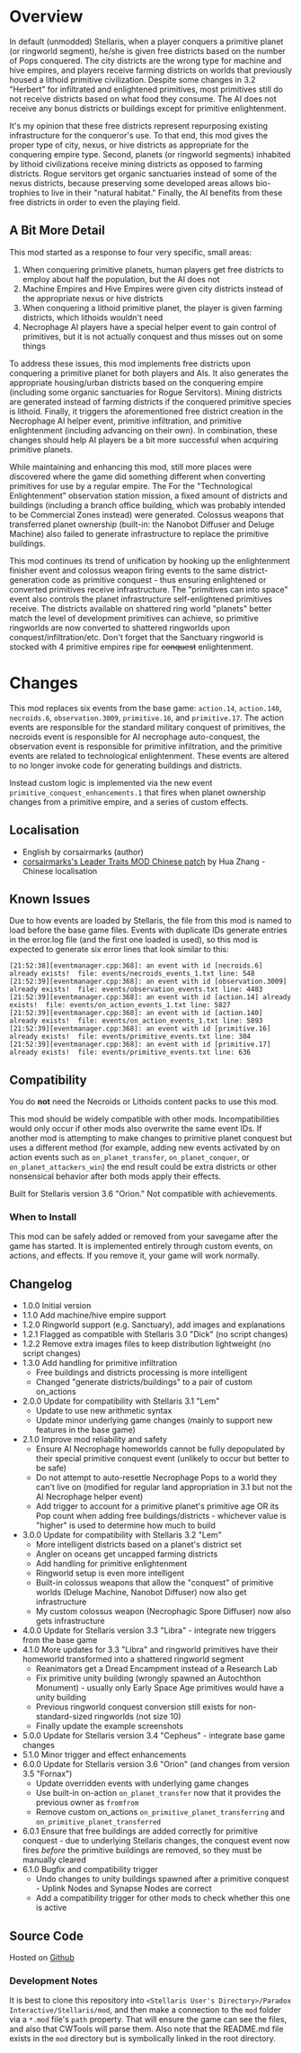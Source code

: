 # Overview

In default (unmodded) Stellaris, when a player conquers a primitive planet (or ringworld segment), he/she is given free districts based on the number of Pops conquered.  The city districts are the wrong type for machine and hive empires, and players receive farming districts on worlds that previously housed a lithoid primitive civilization.  Despite some changes in 3.2 "Herbert" for infiltrated and enlightened primitives, most primitives still do not receive districts based on what food they consume.  The AI does not receive any bonus districts or buildings except for primitive enlightenment.

It's my opinion that these free districts represent repurposing existing infrastructure for the conqueror's use.  To that end, this mod gives the proper type of city, nexus, or hive districts as appropriate for the conquering empire type.  Second, planets (or ringworld segments) inhabited by lithoid civilizations receive mining districts as opposed to farming districts.  Rogue servitors get organic sanctuaries instead of some of the nexus districts, because preserving some developed areas allows bio-trophies to live in their "natural habitat."  Finally, the AI benefits from these free districts in order to even the playing field.

## A Bit More Detail

This mod started as a response to four very specific, small areas:

1. When conquering primitive planets, human players get free districts to employ about half the population, but the AI does not
2. Machine Empires and Hive Empires were given city districts instead of the appropriate nexus or hive districts
3. When conquering a lithoid primitive planet, the player is given farming districts, which lithoids wouldn't need
4. Necrophage AI players have a special helper event to gain control of primitives, but it is not actually conquest and thus misses out on some things

To address these issues, this mod implements free districts upon conquering a primitive planet for both players and AIs.  It also generates the appropriate housing/urban districts based on the conquering empire (including some organic sanctuaries for Rogue Servitors).  Mining districts are generated instead of farming districts if the conquered primitive species is lithoid.  Finally, it triggers the aforementioned free district creation in the Necrophage AI helper event, primitive infiltration, and primitive enlightenment (including advancing on their own).  In combination, these changes should help AI players be a bit more successful when acquiring primitive planets.

While maintaining and enhancing this mod, still more places were discovered where the game did something different when converting primitives for use by a regular empire. The For the "Technological Enlightenment" observation station mission, a fixed amount of districts and buildings (including a branch office building, which was probably intended to be Commercial Zones instead) were generated.  Colossus weapons that transferred planet ownership (built-in: the Nanobot Diffuser and Deluge Machine) also failed to generate infrastructure to replace the primitive buildings.

This mod continues its trend of unification by hooking up the enlightenment finisher event and colossus weapon firing events to the same district-generation code as primitive conquest - thus ensuring enlightened or converted primitives receive infrastructure.  The "primitives can into space" event also controls the planet infrastructure self-enlightened primitives receive.  The districts available on shattered ring world "planets" better match the level of development primitives can achieve, so primitive ringworlds are now converted to shattered ringworlds upon conquest/infiltration/etc.  Don't forget that the Sanctuary ringworld is stocked with 4 primitive empires ripe for ~~conquest~~ enlightenment.

# Changes

This mod replaces six events from the base game: `action.14`, `action.140`, `necroids.6`, `observation.3009`, `primitive.16`, and `primitive.17`.  The action events are responsible for the standard military conquest of primitives, the necroids event is responsible for AI necrophage auto-conquest, the observation event is responsible for primitive infiltration, and the primitive events are related to technological enlightenment.  These events are altered to no longer invoke code for generating buildings and districts.

Instead custom logic is implemented via the new event `primitive_conquest_enhancements.1` that fires when planet ownership changes from a primitive empire, and a series of custom effects.

## Localisation

* English by corsairmarks (author)
* [corsairmarks's Leader Traits MOD Chinese patch](https://steamcommunity.com/sharedfiles/filedetails/?id=2558494770) by Hua Zhang - Chinese localisation

## Known Issues

Due to how events are loaded by Stellaris, the file from this mod is named to load before the base game files.  Events with duplicate IDs generate entries in the error.log file (and the first one loaded is used), so this mod is expected to generate six error lines that look similar to this:

```
[21:52:38][eventmanager.cpp:368]: an event with id [necroids.6] already exists!  file: events/necroids_events_1.txt line: 548
[21:52:39][eventmanager.cpp:368]: an event with id [observation.3009] already exists!  file: events/observation_events.txt line: 4483
[21:52:39][eventmanager.cpp:368]: an event with id [action.14] already exists!  file: events/on_action_events_1.txt line: 5827
[21:52:39][eventmanager.cpp:368]: an event with id [action.140] already exists!  file: events/on_action_events_1.txt line: 5893
[21:52:39][eventmanager.cpp:368]: an event with id [primitive.16] already exists!  file: events/primitive_events.txt line: 304
[21:52:39][eventmanager.cpp:368]: an event with id [primitive.17] already exists!  file: events/primitive_events.txt line: 636
```

## Compatibility

You do **not** need the Necroids or Lithoids content packs to use this mod.

This mod should be widely compatible with other mods.  Incompatibilities would only occur if other mods also overwrite the same event IDs.  If another mod is attempting to make changes to primitive planet conquest but uses a different method (for example, adding new events activated by on action events such as `on_planet_transfer`, `on_planet_conquer`, or `on_planet_attackers_win`) the end result could be extra districts or other nonsensical behavior after both mods apply their effects.

Built for Stellaris version 3.6 "Orion."  Not compatible with achievements.

### When to Install

This mod can be safely added or removed from your savegame after the game has started.  It is implemented entirely through custom events, on actions, and effects.  If you remove it, your game will work normally.

## Changelog

* 1.0.0 Initial version
* 1.1.0 Add machine/hive empire support
* 1.2.0 Ringworld support (e.g. Sanctuary), add images and explanations
* 1.2.1 Flagged as compatible with Stellaris 3.0 "Dick" (no script changes)
* 1.2.2 Remove extra images files to keep distribution lightweight (no script changes)
* 1.3.0 Add handling for primitive infiltration
    * Free buildings and districts processing is more intelligent
    * Changed "generate districts/buildings" to a pair of custom on_actions
* 2.0.0 Update for compatibility with Stellaris 3.1 "Lem"
    * Update to use new arithmetic syntax
    * Update minor underlying game changes (mainly to support new features in the base game)
* 2.1.0 Improve mod reliability and safety
    * Ensure AI Necrophage homeworlds cannot be fully depopulated by their special primitive conquest event (unlikely to occur but better to be safe)
    * Do not attempt to auto-resettle Necrophage Pops to a world they can't live on (modified for regular land appropriation in 3.1 but not the AI Necrophage helper event)
    * Add trigger to account for a primitive planet's primitive age OR its Pop count when adding free buildings/districts - whichever value is "higher" is used to determine how much to build
* 3.0.0 Update for compatibility with Stellaris 3.2 "Lem"
    * More intelligent districts based on a planet's district set
    * Angler on oceans get uncapped farming districts
    * Add handling for primitive enlightenment
    * Ringworld setup is even more intelligent
    * Built-in colossus weapons that allow the "conquest" of primitive worlds (Deluge Machine, Nanobot Diffuser) now also get infrastructure
    * My custom colossus weapon (Necrophagic Spore Diffuser) now also gets infrastructure
* 4.0.0 Update for Stellaris version 3.3 "Libra" - integrate new triggers from the base game
* 4.1.0 More updates for 3.3 "Libra" and ringworld primitives have their homeworld transformed into a shattered ringworld segment
    * Reanimators get a Dread Encampment instead of a Research Lab
    * Fix primitive unity building (wrongly spawned an Autochthon Monument) - usually only Early Space Age primitives would have a unity building
    * Previous ringworld conquest conversion still exists for non-standard-sized ringworlds (not size 10)
    * Finally update the example screenshots
* 5.0.0 Update for Stellaris version 3.4 "Cepheus" - integrate base game changes
* 5.1.0 Minor trigger and effect enhancements
* 6.0.0 Update for Stellaris version 3.6 "Orion" (and changes from version 3.5 "Fornax")
    * Update overridden events with underlying game changes
    * Use built-in on-action `on_planet_transfer` now that it provides the previous owner as `fromfrom`
    * Remove custom on_actions `on_primitive_planet_transferring` and `on_primitive_planet_transferred`
* 6.0.1 Ensure that free buildings are added correctly for primitive conquest - due to underlying Stellaris changes, the conquest event now fires _before_ the primitive buildings are removed, so they must be manually cleared
* 6.1.0 Bugfix and compatibility trigger
    * Undo changes to unity buildings spawned after a primitive conquest - Uplink Nodes and Synapse Nodes are correct
    * Add a compatibility trigger for other mods to check whether this one is active

## Source Code

Hosted on [Github](https://github.com/corsairmarks/primitive_conquest_enhancements)

### Development Notes

It is best to clone this repository into `<Stellaris User's Directory>/Paradox Interactive/Stellaris/mod`, and then make a connection to the `mod` folder via a `*.mod` file's `path` property.  That will ensure the game can see the files, and also that CWTools will parse them.  Also note that the README.md file exists in the `mod` directory but is symbolically linked in the root directory.